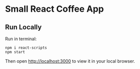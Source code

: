 # Small React Coffee App

## Run Locally

Run in terminal:
```
npm i react-scripts
npm start
```

Then open [http://localhost:3000](http://localhost:3000) to view it in your local browser.


